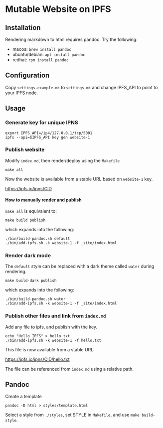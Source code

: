 # Mutable Website on IPFS

## Installation

Rendering markdown to html requires pandoc. Try the following:

- macos: `brew install pandoc`
- ubuntu/debian: `apt install pandoc`
- redhat: `rpm install pandoc`

## Configuration

Copy `settings.example.mk` to `settings.mk` and change IPFS_API to point to your IPFS node.

## Usage

### Generate key for unique IPNS

```{bash}
export IPFS_API=/ip4/127.0.0.1/tcp/5001
ipfs --api=$IPFS_API key gen website-1
```

### Publish website

Modify `index.md`, then render/deploy using the `Makefile`

```{bash}
make all
```

Now the website is available from a stable URL based on `website-1` key.

https://ipfs.io/ipns/CID

#### How to manually render and publish

`make all` is equivalent to:

```{bash}
make build publish
```

which expands into the following:

```{bash}
./bin/build-pandoc.sh default
./bin/add-ipfs.sh -k website-1 -f _site/index.html
```

### Render dark mode

The `default` style can be replaced with a dark theme called `water` during rendering.

```{bash}
make build-dark publish
```

which expands into the following:

```{bash}
./bin/build-pandoc.sh water
./bin/add-ipfs.sh -k website-1 -f _site/index.html
```

### Publish other files and link from `index.md`

Add any file to ipfs, and publish with the key.

```{bash}
echo "Hello IPFS" > hello.txt
./bin/add-ipfs.sh -k website-1 -f hello.txt
```

This file is now available from a stable URL:

https://ipfs.io/ipns/CID/hello.txt

The file can be referenced from `index.md` using a relative path.

## Pandoc

Create a template

```{bash}
pandoc -D html > styles/template.html
```

Select a style from `./styles`, set STYLE in `Makefile`, and use `make build-style`.
